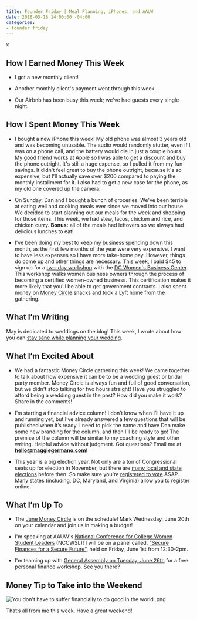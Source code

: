 ```yaml
---
title: Founder Friday | Meal Planning, iPhones, and AAUW
date: 2018-05-18 14:00:00 -04:00
categories:
- founder friday
---
```


x

## How I Earned Money This Week

* I got a new monthly client!

* Another monthly client's payment went through this week.

* Our Airbnb has been busy this week; we've had guests every single night.

## How I Spent Money This Week

* I bought a new iPhone this week! My old phone was almost 3 years old and was becoming unusable. The audio would randomly stutter, even if I was on a phone call, and the battery would die in just a couple hours. My good friend works at Apple so I was able to get a discount and buy the phone outright. It's still a huge expense, so I pulled it from my fun savings. It didn't feel great to buy the phone outright, because it's so expensive, but I'll actually save over $200 compared to paying the monthly installment for it. I also had to get a new case for the phone, as my old one covered up the camera.

* On Sunday, Dan and I bought a bunch of groceries. We've been terrible at eating well and cooking meals ever since we moved into our house. We decided to start planning out our meals for the week and shopping for those items. This week, we had stew, tacos, chicken and rice, and chicken curry. **Bonus:** all of the meals had leftovers so we always had delicious lunches to eat!

* I've been doing my best to keep my business spending down this month, as the first few months of the year were very expensive. I want to have less expenses so I have more take-home pay. However, things do come up and other things are necessary. This week, I paid $45 to sign up for a [two-day workshop](https://www.eventbrite.com/e/wosb-working-group-program-tickets-44557873800) with the [DC Women's Business Center](http://dcwbc.org/). This workshop walks women business owners through the process of becoming a certified women-owned business. This certification makes it more likely that you'll be able to get government contracts. I also spent money on [Money Circle](http://www.maggiegermano.com/moneycircle) snacks and took a Lyft home from the gathering.

## What I’m Writing

May is dedicated to weddings on the blog! This week, I wrote about how you can [stay sane while planning your wedding](https://www.maggiegermano.com/blog/how-to-plan-a-wedding-and-stay-sane/).

## What I’m Excited About

* We had a fantastic Money Circle gathering this week! We came together to talk about how expensive it can be to be a wedding guest or bridal party member. Money Circle is always fun and full of good conversation, but we didn't stop talking for two hours straight! Have you struggled to afford being a wedding guest in the past? How did you make it work? Share in the comments!

* I’m starting a financial advice column! I don’t know when I’ll have it up and running yet, but I’ve already answered a few questions that will be published when it’s ready. I need to pick the name and have Dan make some new branding for the column, and then I’ll be ready to go! The premise of the column will be similar to my coaching style and other writing. Helpful advice without judgment. Got questions? Email me at **[hello@maggiegermano.com](mailto:hello@maggiegermano.com)**!

* This year is a big election year. Not only are a ton of Congressional seats up for election in November, but there are [many local and state elections](https://www.usa.gov/midterm-state-and-local-elections) before then. So make sure you're [registered to vote](https://vote.gov/) ASAP. Many states (including, DC, Maryland, and Virginia) allow you to register online. 

## What I’m Up To

* The [June Money Circle](https://www.maggiegermano.com/events/how-to-make-a-budget/) is on the schedule! Mark Wednesday, June 20th on your calendar and join us in making a budget!

* I'm speaking at AAUW's [National Conference for College Women Student Leaders](https://www.nccwsl.org/) (NCCWSL)! I will be on a panel called, ["Secure Finances for a Secure Future"](https://www.nccwsl.org/about/workshops/), held on Friday, June 1st from 12:30-2pm.

* I'm teaming up with [General Assembly on Tuesday, June 26th](https://generalassemb.ly/education/mo-money-mo-worries-get-financially-savvy-in-2018/washington-dc/49127) for a free personal finance workshop. See you there?

## Money Tip to Take into the Weekend

![You don't have to suffer financially to do good in the world..png](/uploads/You%20don't%20have%20to%20suffer%20financially%20to%20do%20good%20in%20the%20world..png)

That’s all from me this week. Have a great weekend!